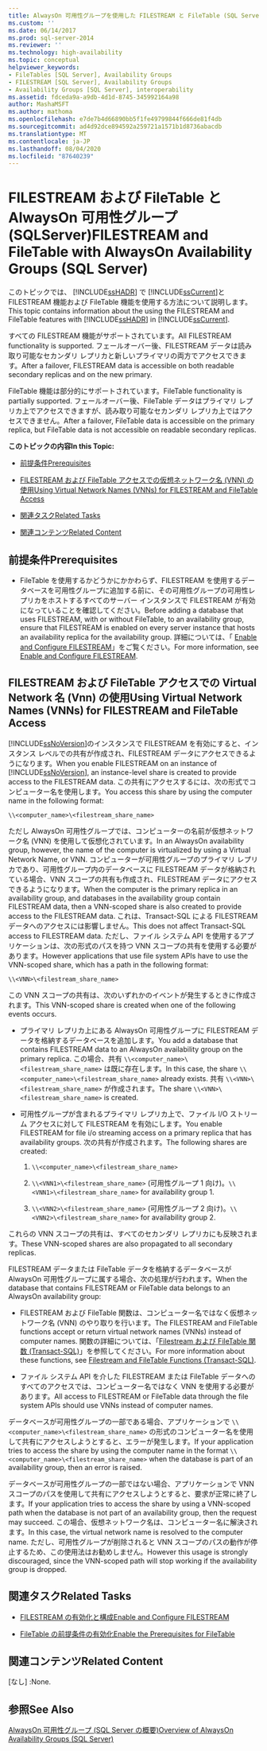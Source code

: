 ```yaml
---
title: AlwaysOn 可用性グループを使用した FILESTREAM と FileTable (SQL Server) |Microsoft Docs
ms.custom: ''
ms.date: 06/14/2017
ms.prod: sql-server-2014
ms.reviewer: ''
ms.technology: high-availability
ms.topic: conceptual
helpviewer_keywords:
- FileTables [SQL Server], Availability Groups
- FILESTREAM [SQL Server], Availability Groups
- Availability Groups [SQL Server], interoperability
ms.assetid: fdceda9a-a9db-4d1d-8745-345992164a98
author: MashaMSFT
ms.author: mathoma
ms.openlocfilehash: e7de7b4d66890bb5f1fe49799844f666de81f4db
ms.sourcegitcommit: ad4d92dce894592a259721a1571b1d8736abacdb
ms.translationtype: MT
ms.contentlocale: ja-JP
ms.lasthandoff: 08/04/2020
ms.locfileid: "87640239"
---
```

# <a name="filestream-and-filetable-with-alwayson-availability-groups-sql-server"></a><span data-ttu-id="e6438-102">FILESTREAM および FileTable と AlwaysOn 可用性グループ (SQLServer)</span><span class="sxs-lookup"><span data-stu-id="e6438-102">FILESTREAM and FileTable with AlwaysOn Availability Groups (SQL Server)</span></span>
  <span data-ttu-id="e6438-103">このトピックでは、 [!INCLUDE[ssHADR](../../../includes/sshadr-md.md)] で [!INCLUDE[ssCurrent](../../../includes/sscurrent-md.md)]と FILESTREAM 機能および FileTable 機能を使用する方法について説明します。</span><span class="sxs-lookup"><span data-stu-id="e6438-103">This topic contains information about the using the FILESTREAM and FileTable features with [!INCLUDE[ssHADR](../../../includes/sshadr-md.md)] in [!INCLUDE[ssCurrent](../../../includes/sscurrent-md.md)].</span></span>  
  
 <span data-ttu-id="e6438-104">すべての FILESTREAM 機能がサポートされています。</span><span class="sxs-lookup"><span data-stu-id="e6438-104">All FILESTREAM functionality is supported.</span></span> <span data-ttu-id="e6438-105">フェールオーバー後、FILESTREAM データは読み取り可能なセカンダリ レプリカと新しいプライマリの両方でアクセスできます。</span><span class="sxs-lookup"><span data-stu-id="e6438-105">After a failover, FILESTREAM data is accessible on both readable secondary replicas and on the new primary.</span></span>  
  
 <span data-ttu-id="e6438-106">FileTable 機能は部分的にサポートされています。</span><span class="sxs-lookup"><span data-stu-id="e6438-106">FileTable functionality is partially supported.</span></span> <span data-ttu-id="e6438-107">フェールオーバー後、FileTable データはプライマリ レプリカ上でアクセスできますが、読み取り可能なセカンダリ レプリカ上ではアクセスできません。</span><span class="sxs-lookup"><span data-stu-id="e6438-107">After a failover, FileTable data is accessible on the primary replica, but FileTable data is not accessible on readable secondary replicas.</span></span>  
  
 <span data-ttu-id="e6438-108">**このトピックの内容**</span><span class="sxs-lookup"><span data-stu-id="e6438-108">**In this Topic:**</span></span>  
  
-   [<span data-ttu-id="e6438-109">前提条件</span><span class="sxs-lookup"><span data-stu-id="e6438-109">Prerequisites</span></span>](#Prerequisites)  
  
-   [<span data-ttu-id="e6438-110">FILESTREAM および FileTable アクセスでの仮想ネットワーク名 (VNN) の使用</span><span class="sxs-lookup"><span data-stu-id="e6438-110">Using Virtual Network Names (VNNs) for FILESTREAM and FileTable Access</span></span>](#vnn)  
  
-   [<span data-ttu-id="e6438-111">関連タスク</span><span class="sxs-lookup"><span data-stu-id="e6438-111">Related Tasks</span></span>](#RelatedTasks)  
  
-   [<span data-ttu-id="e6438-112">関連コンテンツ</span><span class="sxs-lookup"><span data-stu-id="e6438-112">Related Content</span></span>](#RelatedContent)  
  
##  <a name="prerequisites"></a><a name="Prerequisites"></a> <span data-ttu-id="e6438-113">前提条件</span><span class="sxs-lookup"><span data-stu-id="e6438-113">Prerequisites</span></span>  
  
-   <span data-ttu-id="e6438-114">FileTable を使用するかどうかにかかわらず、FILESTREAM を使用するデータベースを可用性グループに追加する前に、その可用性グループの可用性レプリカをホストするすべてのサーバー インスタンスで FILESTREAM が有効になっていることを確認してください。</span><span class="sxs-lookup"><span data-stu-id="e6438-114">Before adding a database that uses FILESTREAM, with or without FileTable, to an availability group, ensure that FILESTREAM is enabled on every server instance that hosts an availability replica for the availability group.</span></span> <span data-ttu-id="e6438-115">詳細については、「 [Enable and Configure FILESTREAM](../../../relational-databases/blob/enable-and-configure-filestream.md)」をご覧ください。</span><span class="sxs-lookup"><span data-stu-id="e6438-115">For more information, see [Enable and Configure FILESTREAM](../../../relational-databases/blob/enable-and-configure-filestream.md).</span></span>  
  
##  <a name="using-virtual-network-names-vnns-for-filestream-and-filetable-access"></a><a name="vnn"></a><span data-ttu-id="e6438-116">FILESTREAM および FileTable アクセスでの Virtual Network 名 (Vnn) の使用</span><span class="sxs-lookup"><span data-stu-id="e6438-116">Using Virtual Network Names (VNNs) for FILESTREAM and FileTable Access</span></span>  
 <span data-ttu-id="e6438-117">[!INCLUDE[ssNoVersion](../../../includes/ssnoversion-md.md)]のインスタンスで FILESTREAM を有効にすると、インスタンス レベルでの共有が作成され、FILESTREAM データにアクセスできるようになります。</span><span class="sxs-lookup"><span data-stu-id="e6438-117">When you enable FILESTREAM on an instance of [!INCLUDE[ssNoVersion](../../../includes/ssnoversion-md.md)], an instance-level share is created to provide access to the FILESTREAM data.</span></span> <span data-ttu-id="e6438-118">この共有にアクセスするには、次の形式でコンピューター名を使用します。</span><span class="sxs-lookup"><span data-stu-id="e6438-118">You access this share by using the computer name in the following format:</span></span>  
  
 `\\<computer_name>\<filestream_share_name>`  
  
 <span data-ttu-id="e6438-119">ただし AlwaysOn 可用性グループでは、コンピューターの名前が仮想ネットワーク名 (VNN) を使用して仮想化されています。</span><span class="sxs-lookup"><span data-stu-id="e6438-119">In an AlwaysOn availability group, however, the name of the computer is virtualized by using a Virtual Network Name, or VNN.</span></span> <span data-ttu-id="e6438-120">コンピューターが可用性グループのプライマリ レプリカであり、可用性グループ内のデータベースに FILESTREAM データが格納されている場合、VNN スコープの共有も作成され、FILESTREAM データにアクセスできるようになります。</span><span class="sxs-lookup"><span data-stu-id="e6438-120">When the computer is the primary replica in an availability group, and databases in the availability group contain FILESTREAM data, then a VNN-scoped share is also created to provide access to the FILESTREAM data.</span></span> <span data-ttu-id="e6438-121">これは、Transact-SQL による FILESTREAM データへのアクセスには影響しません。</span><span class="sxs-lookup"><span data-stu-id="e6438-121">This does not affect Transact-SQL access to FILESTREAM data.</span></span> <span data-ttu-id="e6438-122">ただし、ファイル システム API を使用するアプリケーションは、次の形式のパスを持つ VNN スコープの共有を使用する必要があります。</span><span class="sxs-lookup"><span data-stu-id="e6438-122">However applications that use file system APIs have to use the VNN-scoped share, which has a path in the following format:</span></span>  
  
 `\\<VNN>\<filestream_share_name>`  
  
 <span data-ttu-id="e6438-123">この VNN スコープの共有は、次のいずれかのイベントが発生するときに作成されます。</span><span class="sxs-lookup"><span data-stu-id="e6438-123">This VNN-scoped share is created when one of the following events occurs.</span></span>  
  
-   <span data-ttu-id="e6438-124">プライマリ レプリカ上にある AlwaysOn 可用性グループに FILESTREAM データを格納するデータベースを追加します。</span><span class="sxs-lookup"><span data-stu-id="e6438-124">You add a database that contains FILESTREAM data to an AlwaysOn availability group on the primary replica.</span></span> <span data-ttu-id="e6438-125">この場合、共有 `\\<computer_name>\<filestream_share_name>` は既に存在します。</span><span class="sxs-lookup"><span data-stu-id="e6438-125">In this case, the share `\\<computer_name>\<filestream_share_name>` already exists.</span></span> <span data-ttu-id="e6438-126">共有 `\\<VNN>\<filestream_share_name>` が作成されます。</span><span class="sxs-lookup"><span data-stu-id="e6438-126">The share `\\<VNN>\<filestream_share_name>` is created.</span></span>  
  
-   <span data-ttu-id="e6438-127">可用性グループが含まれるプライマリ レプリカ上で、ファイル I/O ストリーム アクセスに対して FILESTREAM を有効にします。</span><span class="sxs-lookup"><span data-stu-id="e6438-127">You enable FILESTREAM for file i/o streaming access on a primary replica that has availability groups.</span></span> <span data-ttu-id="e6438-128">次の共有が作成されます。</span><span class="sxs-lookup"><span data-stu-id="e6438-128">The following shares are created:</span></span>  
  
    1.  `\\<computer_name>\<filestream_share_name>`  
  
    2.  <span data-ttu-id="e6438-129">`\\<VNN1>\<filestream_share_name>` (可用性グループ 1 向け)。</span><span class="sxs-lookup"><span data-stu-id="e6438-129">`\\<VNN1>\<filestream_share_name>` for availability group 1.</span></span>  
  
    3.  <span data-ttu-id="e6438-130">`\\<VNN2>\<filestream_share_name>` (可用性グループ 2 向け)。</span><span class="sxs-lookup"><span data-stu-id="e6438-130">`\\<VNN2>\<filestream_share_name>` for availability group 2.</span></span>  
  
 <span data-ttu-id="e6438-131">これらの VNN スコープの共有は、すべてのセカンダリ レプリカにも反映されます。</span><span class="sxs-lookup"><span data-stu-id="e6438-131">These VNN-scoped shares are also propagated to all secondary replicas.</span></span>  
  
 <span data-ttu-id="e6438-132">FILESTREAM データまたは FileTable データを格納するデータベースが AlwaysOn 可用性グループに属する場合、次の処理が行われます。</span><span class="sxs-lookup"><span data-stu-id="e6438-132">When the database that contains FILESTREAM or FileTable data belongs to an AlwaysOn availability group:</span></span>  
  
-   <span data-ttu-id="e6438-133">FILESTREAM および FileTable 関数は、コンピューター名ではなく仮想ネットワーク名 (VNN) のやり取りを行います。</span><span class="sxs-lookup"><span data-stu-id="e6438-133">The FILESTREAM and FileTable functions accept or return virtual network names (VNNs) instead of computer names.</span></span> <span data-ttu-id="e6438-134">関数の詳細については、「[Filestream および FileTable 関数 &#40;Transact-SQL&#41;](/sql/relational-databases/system-functions/filestream-and-filetable-functions-transact-sql)」を参照してください。</span><span class="sxs-lookup"><span data-stu-id="e6438-134">For more information about these functions, see [Filestream and FileTable Functions &#40;Transact-SQL&#41;](/sql/relational-databases/system-functions/filestream-and-filetable-functions-transact-sql).</span></span>  
  
-   <span data-ttu-id="e6438-135">ファイル システム API を介した FILESTREAM または FileTable データへのすべてのアクセスでは、コンピューター名ではなく VNN を使用する必要があります。</span><span class="sxs-lookup"><span data-stu-id="e6438-135">All access to FILESTREAM or FileTable data through the file system APIs should use VNNs instead of computer names.</span></span>  
  
 <span data-ttu-id="e6438-136">データベースが可用性グループの一部である場合、アプリケーションで `\\<computer_name>\<filestream_share_name>` の形式のコンピューター名を使用して共有にアクセスしようとすると、エラーが発生します。</span><span class="sxs-lookup"><span data-stu-id="e6438-136">If your application tries to access the share by using the computer name in the format `\\<computer_name>\<filestream_share_name>` when the database is part of an availability group, then an error is raised.</span></span>  
  
 <span data-ttu-id="e6438-137">データベースが可用性グループの一部ではない場合、アプリケーションで VNN スコープのパスを使用して共有にアクセスしようとすると、要求が正常に終了します。</span><span class="sxs-lookup"><span data-stu-id="e6438-137">If your application tries to access the share by using a VNN-scoped path when the database is not part of an availability group, then the request may succeed.</span></span> <span data-ttu-id="e6438-138">この場合、仮想ネットワーク名は、コンピューター名に解決されます。</span><span class="sxs-lookup"><span data-stu-id="e6438-138">In this case, the virtual network name is resolved to the computer name.</span></span> <span data-ttu-id="e6438-139">ただし、可用性グループが削除されると VNN スコープのパスの動作が停止するため、この使用法はお勧めしません。</span><span class="sxs-lookup"><span data-stu-id="e6438-139">However this usage is strongly discouraged, since the VNN-scoped path will stop working if the availability group is dropped.</span></span>  
  
##  <a name="related-tasks"></a><a name="RelatedTasks"></a> <span data-ttu-id="e6438-140">関連タスク</span><span class="sxs-lookup"><span data-stu-id="e6438-140">Related Tasks</span></span>  
  
-   [<span data-ttu-id="e6438-141">FILESTREAM の有効化と構成</span><span class="sxs-lookup"><span data-stu-id="e6438-141">Enable and Configure FILESTREAM</span></span>](../../../relational-databases/blob/enable-and-configure-filestream.md)  
  
-   [<span data-ttu-id="e6438-142">FileTable の前提条件の有効化</span><span class="sxs-lookup"><span data-stu-id="e6438-142">Enable the Prerequisites for FileTable</span></span>](../../../relational-databases/blob/enable-the-prerequisites-for-filetable.md)  
  
##  <a name="related-content"></a><a name="RelatedContent"></a> <span data-ttu-id="e6438-143">関連コンテンツ</span><span class="sxs-lookup"><span data-stu-id="e6438-143">Related Content</span></span>  
 <span data-ttu-id="e6438-144">[なし] :</span><span class="sxs-lookup"><span data-stu-id="e6438-144">None.</span></span>  
  
## <a name="see-also"></a><span data-ttu-id="e6438-145">参照</span><span class="sxs-lookup"><span data-stu-id="e6438-145">See Also</span></span>  
 [<span data-ttu-id="e6438-146">AlwaysOn 可用性グループ &#40;SQL Server の概要&#41;</span><span class="sxs-lookup"><span data-stu-id="e6438-146">Overview of AlwaysOn Availability Groups &#40;SQL Server&#41;</span></span>](overview-of-always-on-availability-groups-sql-server.md)  
  
  
